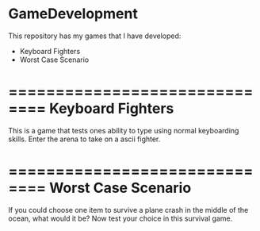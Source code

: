 # GameDevelopment

This repository has my games that I have developed:
- Keyboard Fighters
- Worst Case Scenario




==============================
      Keyboard Fighters
==============================
  This is a game that tests ones ability to type using normal keyboarding skills. Enter the arena to take on a ascii fighter.
  
 


==============================
    Worst Case Scenario
==============================
  If you could choose one item to survive a plane crash in the middle of the ocean, what would it be? Now test your choice in this survival game.
